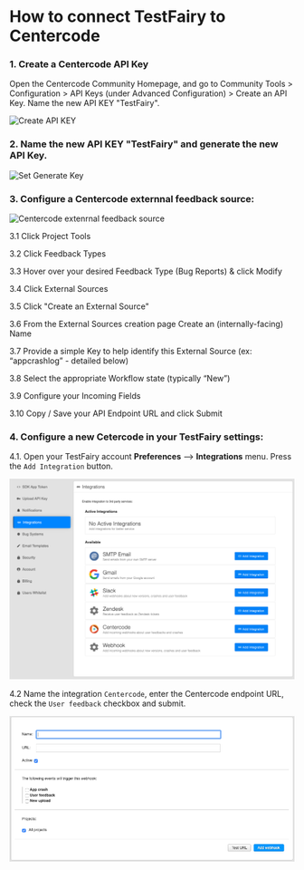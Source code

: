 # How to connect TestFairy to Centercode

### 1. Create a Centercode API Key

Open the Centercode Community Homepage, and go to Community Tools > Configuration > API Keys (under Advanced Configuration)   > Create an API Key. Name the new API KEY "TestFairy".
  
  ![Create API KEY](/img/bug-tracking/centercode1.png)

### 2. Name the new API KEY "TestFairy" and generate the new API Key.

  ![Set Generate Key](/img/bug-tracking/centercode2.png)

### 3. Configure a Centercode externnal feedback source:

  ![Centercode extenrnal feedback source](/img/bug-tracking/centercode3a.png)
  
  3.1 Click Project Tools
  
  3.2 Click Feedback Types
  
  3.3 Hover over your desired Feedback Type (Bug Reports) & click Modify
  
  3.4 Click External Sources
  
  3.5 Click "Create an External Source" 
  
  3.6 From the External Sources creation page Create an (internally-facing) Name
  
  3.7 Provide a simple Key to help identify this External Source  (ex: “appcrashlog” - detailed below)
  
  3.8 Select the appropriate Workflow state (typically “New”)
  
  3.9 Configure your Incoming Fields
  
  3.10 Copy / Save your API Endpoint URL and click Submit

### 4. Configure a new Cetercode in your TestFairy settings: 

  4.1. Open your TestFairy account **Preferences** --> **Integrations** menu. Press the `Add Integration` button.

  ![Create webhook](/img/integrations/centercode/centercode-int-1.png)

  4.2 Name the integration `Centercode`, enter the Centercode endpoint URL, check the `User feedback` checkbox and submit.

  ![Create webhook](/img/integrations/centercode/centercode-int-2.png)

